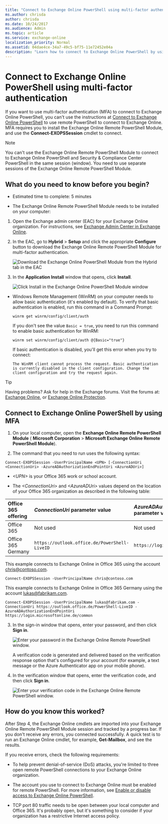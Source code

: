 ```yaml
---
title: "Connect to Exchange Online PowerShell using multi-factor authentication"
ms.author: chrisda
author: chrisda
ms.date: 10/24/2017
ms.audience: Admin
ms.topic: article
ms.service: exchange-online
localization_priority: Normal
ms.assetid: 04dae4ce-34a7-49c5-bf75-11e72452e04a
description: "Learn how to connect to Exchange Online PowerShell by using multi-factor authentication (MFA)."
---
```


# Connect to Exchange Online PowerShell using multi-factor authentication
If you want to use multi-factor authentication (MFA) to connect to Exchange Online PowerShell, you can't use the instructions at [Connect to Exchange Online PowerShell](connect-to-exchange-online-powershell.md) to use remote PowerShell to connect to Exchange Online. MFA requires you to install the Exchange Online Remote PowerShell Module, and use the **Connect-EXOPSSession** cmdlet to connect.
  
> [!NOTE]
> You can't use the Exchange Online Remote PowerShell Module to connect to Exchange Online PowerShell and Security &amp; Compliance Center PowerShell in the same session (window). You need to use separate sessions of the Exchange Online Remote PowerShell Module. 
  
## What do you need to know before you begin?

- Estimated time to complete: 5 minutes
    
- The Exchange Online Remote PowerShell Module needs to be installed on your computer:
    
1. Open the Exchange admin center (EAC) for your Exchange Online organization. For instructions, see [Exchange Admin Center in Exchange Online](http://technet.microsoft.com/library/ace44f6b-4084-4f9c-89b3-e0317962472b.aspx).
    
2. In the EAC, go to **Hybrid** > **Setup** and click the appropriate **Configure** button to download the Exchange Online Remote PowerShell Module for multi-factor authentication.
    
     ![Download the Exchange Online PowerShell Module from the Hybrid tab in the EAC](media/24645e56-8b11-4c0f-ace4-09bdb2703562.png)
  
3. In the **Application Install** window that opens, click **Install**.
    
     ![Click Install in the Exchange Online PowerShell Module window](media/0fd389a1-a32d-4e2f-bf5f-78e9b6407d4c.png)
  
- Windows Remote Management (WinRM) on your computer needs to allow basic authentication (it's enabled by default). To verify that basic authentication is enabled, run this command in a Command Prompt:
    
  ```
  winrm get winrm/config/client/auth
  ```

    If you don't see the value  `Basic = true`, you need to run this command to enable basic authentication for WinRM:
    
  ```
  winrm set winrm/config/client/auth @{Basic="true"}
  ```

    If basic authentication is disabled, you'll get this error when you try to connect:
    
     `The WinRM client cannot process the request. Basic authentication is currently disabled in the client configuration. Change the client configuration and try the request again.`
    
    
> [!TIP]
> Having problems? Ask for help in the Exchange forums. Visit the forums at: [Exchange Online](https://go.microsoft.com/fwlink/p/?linkId=267542), or [Exchange Online Protection](https://go.microsoft.com/fwlink/p/?linkId=285351). 
  
## Connect to Exchange Online PowerShell by using MFA

1. On your local computer, open the **Exchange Online Remote PowerShell Module** ( **Microsoft Corporation** > **Microsoft Exchange Online Remote PowerShell Module**).
    
2. The command that you need to run uses the following syntax:
    
  ```
  Connect-EXOPSSession -UserPrincipalName <UPN> [-ConnectionUri <ConnectionUri> -AzureADAuthorizationEndPointUri <AzureADUri>]
  ```

  -  _\<UPN\>_ is your Office 365 work or school account.
    
  - The  _\<ConnectionUri\>_ and _\<AzureADUri\>_ values depend on the location of your Office 365 organization as described in the following table:
    
   |**Office 365 offering**|**_ConnectionUri_ parameter value**|**_AzureADAuthorizationEndPointUri_ parameter value**|
   |:-----|:-----|:-----|
   |Office 365|Not used|Not used|
   |Office 365 Germany|`https://outlook.office.de/PowerShell-LiveID`|`https://login.microsoftonline.de/common`|
   
   This example connects to Exchange Online in Office 365 using the account chris@contoso.com.
    
   ```    
   Connect-EXOPSSession -UserPrincipalName chris@contoso.com
   ```

   This example connects to Exchange Online in Office 365 Germany using the account lukas@fabrikam.com.
    
   ```
   Connect-EXOPSSession -UserPrincipalName lukas@fabrikam.com -ConnectionUri https://outlook.office.de/PowerShell-LiveID -AzureADAuthorizationEndPointUri https://login.microsoftonline.de/common
   ```

3. In the sign-in window that opens, enter your password, and then click **Sign in**.
    
     ![Enter your password in the Exchange Online Remote PowerShell window.](media/b85d80d9-1043-4c7c-8f14-d87d8d56b188.png)
  
    A verification code is generated and delivered based on the verification response option that's configured for your account (for example, a text message or the Azure Authenticator app on your mobile phone).
    
4. In the verification window that opens, enter the verification code, and then click **Sign in**.
    
     ![Enter your verification code in the Exchange Online Remote PowerShell window.](media/d3a405ce-5364-4732-a7bb-2cc9c678da2d.png)
  
## How do you know this worked?

After Step 4, the Exchange Online cmdlets are imported into your Exchange Online Remote PowerShell Module session and tracked by a progress bar. If you don't receive any errors, you connected successfully. A quick test is to run an Exchange Online cmdlet, for example, **Get-Mailbox**, and see the results.
  
If you receive errors, check the following requirements:
  
- To help prevent denial-of-service (DoS) attacks, you're limited to three open remote PowerShell connections to your Exchange Online organization.
    
- The account you use to connect to Exchange Online must be enabled for remote PowerShell. For more information, see [Enable or disable access to Exchange Online PowerShell](../disable-access-to-exchange-online-powershell.md).
    
- TCP port 80 traffic needs to be open between your local computer and Office 365. It's probably open, but it's something to consider if your organization has a restrictive Internet access policy.
    

